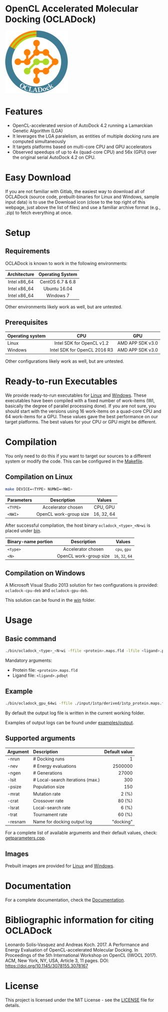 OpenCL Accelerated Molecular Docking (OCLADock)
===============================================

<img src="logo.png" width="200">

# Features

* OpenCL-accelerated version of AutoDock 4.2 running a Lamarckian Genetic Algorithm (LGA)
* It leverages the LGA paralelism, as entities of multiple docking runs are computed simultaneously
* It targets platforms based on multi-core CPU and GPU accelerators
* Observed speedups of up to 4x (quad-core CPU) and 56x (GPU) over the original serial AutoDock 4.2 on CPU.

# Easy Download

If you are not familiar with Gitlab, the easiest way to download all of OCLADock (source code, prebuilt-binaries for Linux and Windows, sample input data) is to
use the Download icon (close to the top right of this webpage, just above the list of files) and use a familiar archive format (e.g., .zip) to fetch everything at once.

# Setup
## Requirements
OCLADock is known to work in the following environments:

| Architecture | Operating System |
|:------------:|:------------------:|
| Intel x86_64 | CentOS 6.7 & 6.8 |
| Intel x86_64 | Ubuntu 16.04 |
| Intel x86_64 | Windows 7 |

Other environments likely work as well, but are untested.

## Prerequisites

| Operating system | CPU                          | GPU                |
|:-----------------|:----------------------------:|:------------------:|
| Linux            | Intel SDK for OpenCL v1.2    | AMD APP SDK v3.0   |
| Windows          | Intel SDK for OpenCL 2016 R3 | AMD APP SDK v3.0   |

Other configurations likely work as well, but are untested.

# Ready-to-run Executables

We provide ready-to-run executables for [Linux](prebuilt/linux) and [Windows](prebuilt/windows). 
These executables have been compiled with a fixed number of work-items (WI, basically the degree of parallel processing done). If you are not sure, 
you should start with the versions using 16 work-items on a quad-core CPU and 64 work-items for a GPU. These values gave the 
best performance on our target platforms. The best values for your CPU or GPU might be different.

# Compilation

You only need to do this if you want to target our sources to a different system or modify the code. This can be configured in the [Makefile](Makefile).

## Compilation on Linux
```zsh
make DEVICE=<TYPE> NUMWI=<NWI>
```

| Parameters | Description            | Values       |
|:-----------|:----------------------:|:------------:|
| `<TYPE>`   | Accelerator chosen     | CPU, GPU     |
| `<NWI>`    | OpenCL work-group size | 16, 32, 64   |


After successful compilation, the host binary `ocladock_<type>_<N>wi` is placed under [bin](./bin).

| Binary-name portion | Description   | Values            |
|:-----------|:----------------------:|:-----------------:|
| `<type>`     | Accelerator chosen     | `cpu`, `gpu`      |
| `<N>`        | OpenCL work-group size | `16`, `32`, `64`  |


## Compilation on Windows

A Microsoft Visual Studio 2013 solution for two configurations is provided: `ocladock-cpu-deb` and `ocladock-gpu-deb`.

This solution can be found in the [win](win/) folder.

# Usage

## Basic command
```zsh
./bin/ocladock_<type>_<N>wi -ffile <protein>.maps.fld -lfile <ligand>.pdbqt -nrun <nruns>
```
Mandatory arguments:
* Protein file: `<protein>.maps.fld`
* Ligand file:  `<ligand>.pdbqt`

## Example
```zsh
./bin/ocladock_gpu_64wi -ffile ./input/1stp/derived/1stp_protein.maps.fld -lfile ./input/1stp/derived/1stp_ligand.pdbqt -nrun 10
```
By default the output log file is written in the current working folder. 

Examples of output logs can be found under [examples/output](examples/output/).

## Supported arguments

| Argument | Description                      | Default value |
|:---------|:---------------------------------|--------------:|
| -nrun    | # Docking runs                   | 1             |
| -nev     | # Energy evaluations             | 2500000       |
| -ngen    | # Generations                    | 27000         |
| -lsit    | # Local-search iterations (max.) | 300           |
| -psize   | Population size                  | 150           |
| -mrat    | Mutation rate                    | 2 (%)         |
| -crat    | Crossover rate                   | 80 (%)        |
| -lsrat   | Local-search rate                | 6 (%)         |
| -trat    | Tournament rate                  | 60 (%)        |
| -resnam  | Name for docking output log      | "docking"     |

For a complete list of available arguments and their default values, check: [getparameters.cpp](host/src/getparameters.cpp).

## Images
Prebuilt images are provided for [Linux](prebuilt/linux) and [Windows](prebuilt/windows).

# Documentation

For a complete documentation, check the [Documentation](doc/readme/home.md).

# Bibliographic information for citing OCLADock

Leonardo Solis-Vasquez and Andreas Koch. 2017. A Performance and Energy Evaluation of OpenCL-accelerated Molecular Docking. In Proceedings of the 5th International Workshop on OpenCL (IWOCL 2017). ACM, New York, NY, USA, Article 3, 11 pages. DOI: https://doi.org/10.1145/3078155.3078167

# License

This project is licensed under the MIT License - see the [LICENSE](LICENSE) file for details.
